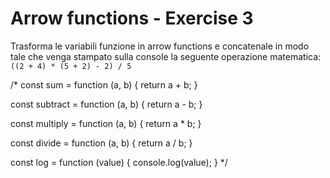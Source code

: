 # Arrow functions - Exercise 3
Trasforma le variabili funzione in arrow functions e concatenale in modo tale che venga stampato sulla console la seguente operazione matematica: `((2 + 4) * (5 + 2) - 2) / 5`

/*
const sum = function (a, b) {
  return a + b;
}

const subtract = function (a, b) {
  return a - b;
}

const multiply = function (a, b) {
  return a * b;
}

const divide = function (a, b) {
  return a / b;
}

const log = function (value) {
  console.log(value);
}
*/